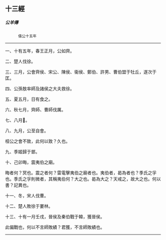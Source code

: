 

## 十三經

##### 公羊傳
　　　`僖公十五年`

* * *

一、十有五年，春王正月，公如齊。

二、楚人伐徐。

三、三月，公會齊侯、宋公、陳侯、衞侯、鄭伯、許男、曹伯盟于牡丘，遂次于匡。

四、公孫敖率師及諸侯之大夫救徐。

五、夏五月，日有食之。

六、秋七月，齊師、曹師伐厲。

七、八月𧑄。

八、九月，公至自會。

桓公之會不致，此何以致？久也。

九、季姬歸于鄫。

十、己卯晦，震夷伯之廟。

晦者何？冥也。震之者何？雷電擊夷伯之廟者也。夷伯者，曷為者也？季氏之孚也。季氏之孚則微者，其稱夷伯何？大之也。曷為大之？天戒之，故大之也。何以書？記異也。

十一、冬，宋人伐曹。

十二、楚人敗徐于婁林。

十三、十有一月壬戌，晉侯及秦伯戰于韓，獲晉侯。

此偏戰也，何以不言師敗績？君獲，不言師敗績也。

* * *

